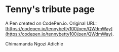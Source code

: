 # Tenny's tribute page

A Pen created on CodePen.io. Original URL: [https://codepen.io/tennybetty100/pen/QWdmWay](https://codepen.io/tennybetty100/pen/QWdmWay).

Chimamanda Ngozi Adichie
